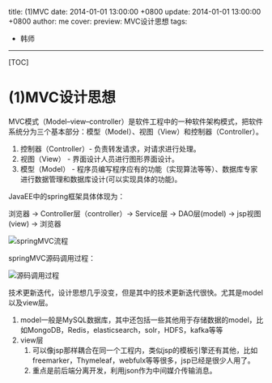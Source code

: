 title:  (1)MVC
date: 2014-01-01 13:00:00 +0800
update: 2014-01-01 13:00:00 +0800
author: me
cover: 
preview:  MVC设计思想
tags:

  -  韩师

---



[TOC]


# (1)MVC设计思想
MVC模式（Model–view–controller）是软件工程中的一种软件架构模式，把软件系统分为三个基本部分：模型（Model）、视图（View）和控制器（Controller）。

1. 控制器（Controller）- 负责转发请求，对请求进行处理。
2. 视图（View） - 界面设计人员进行图形界面设计。
3. 模型（Model） - 程序员编写程序应有的功能（实现算法等等）、数据库专家进行数据管理和数据库设计(可以实现具体的功能)。

JavaEE中的spring框架具体体现为：

浏览器 -> Controller层（controller）-> Service层 -> DAO层(model) -> jsp视图(view) -> 浏览器

![springMVC流程](https://ws1.sinaimg.cn/large/006jIRTegy1g16zynnl5yj30oe0ekgnv.jpg)

springMVC源码调用过程：

![源码调用过程](https://ws1.sinaimg.cn/large/006jIRTegy1g1701m9zzqj30ij0d9q3k.jpg)

技术更新迭代，设计思想几乎没变，但是其中的技术更新迭代很快。尤其是model以及view层。

1. model一般是MySQL数据库，其中还包括一些其他用于存储数据的model，比如MongoDB，Redis，elasticsearch，solr，HDFS，kafka等等
2. view层
   1. 可以像jsp那样耦合在同一个工程内，类似jsp的模板引擎还有其他，比如freemarker，Thymeleaf，webfulx等等很多，jsp已经是很少人用了。
   2. 重点是前后端分离开发，利用json作为中间媒介传输消息。

